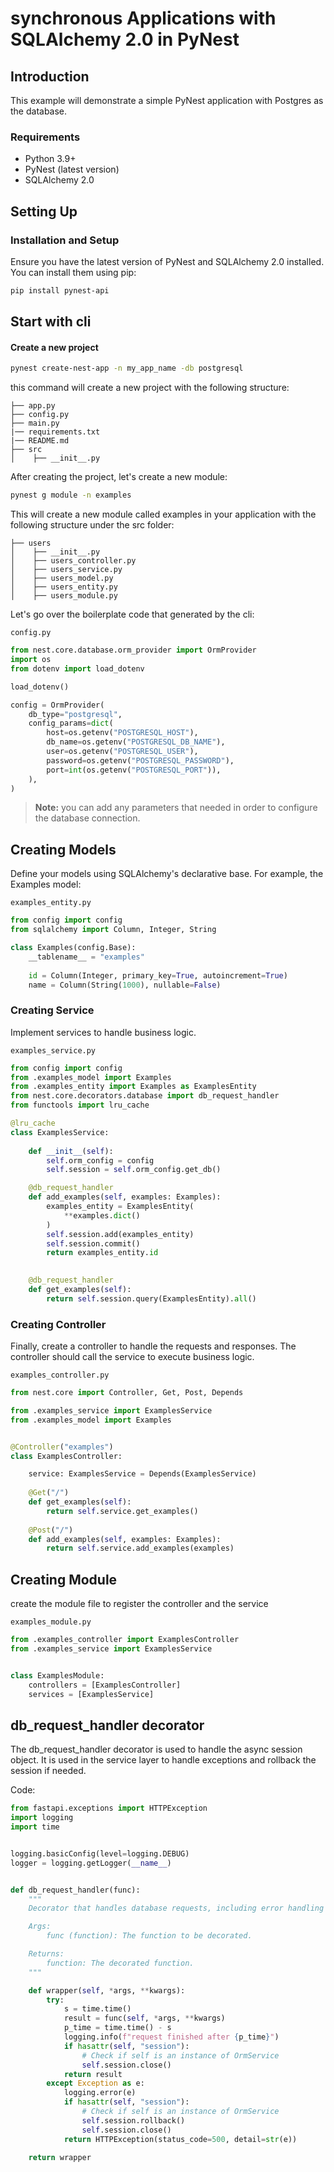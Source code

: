 # synchronous Applications with SQLAlchemy 2.0 in PyNest

## Introduction

This example will demonstrate a simple PyNest application with Postgres as the database.

### Requirements

- Python 3.9+
- PyNest (latest version)
- SQLAlchemy 2.0

## Setting Up

### Installation and Setup

Ensure you have the latest version of PyNest and SQLAlchemy 2.0 installed. You can install them using pip:

```bash
pip install pynest-api
```

## Start with cli

#### Create a new project

```bash
pynest create-nest-app -n my_app_name -db postgresql
```

this command will create a new project with the following structure:

```text
├── app.py
├── config.py
├── main.py
|── requirements.txt
|── README.md
├── src
│    ├── __init__.py
```

After creating the project, let's create a new module:

```bash
pynest g module -n examples
```

This will create a new module called examples in your application with the following structure under the src folder:

```text
├── users
│    ├── __init__.py
│    ├── users_controller.py
│    ├── users_service.py
│    ├── users_model.py
│    ├── users_entity.py
│    ├── users_module.py
```

Let's go over the boilerplate code that generated by the cli:

`config.py`

```python
from nest.core.database.orm_provider import OrmProvider
import os
from dotenv import load_dotenv

load_dotenv()

config = OrmProvider(
    db_type="postgresql",
    config_params=dict(
        host=os.getenv("POSTGRESQL_HOST"),
        db_name=os.getenv("POSTGRESQL_DB_NAME"),
        user=os.getenv("POSTGRESQL_USER"),
        password=os.getenv("POSTGRESQL_PASSWORD"),
        port=int(os.getenv("POSTGRESQL_PORT")),
    ),
)
```

> **Note:** you can add any parameters that needed in order to configure the database connection.

## Creating Models
Define your models using SQLAlchemy's declarative base. For example, the Examples model:

`examples_entity.py`

```python
from config import config
from sqlalchemy import Column, Integer, String

class Examples(config.Base):
    __tablename__ = "examples"
    
    id = Column(Integer, primary_key=True, autoincrement=True)
    name = Column(String(1000), nullable=False)
```

### Creating Service
Implement services to handle business logic.

`examples_service.py`

```python
from config import config
from .examples_model import Examples
from .examples_entity import Examples as ExamplesEntity
from nest.core.decorators.database import db_request_handler
from functools import lru_cache

@lru_cache
class ExamplesService:
    
    def __init__(self):
        self.orm_config = config
        self.session = self.orm_config.get_db()

    @db_request_handler
    def add_examples(self, examples: Examples):
        examples_entity = ExamplesEntity(
            **examples.dict()
        )
        self.session.add(examples_entity)
        self.session.commit()
        return examples_entity.id
        

    @db_request_handler
    def get_examples(self):
        return self.session.query(ExamplesEntity).all()
```

### Creating Controller
Finally, create a controller to handle the requests and responses. The controller should call the service to execute business logic.

`examples_controller.py`

```python
from nest.core import Controller, Get, Post, Depends

from .examples_service import ExamplesService
from .examples_model import Examples


@Controller("examples")
class ExamplesController:

    service: ExamplesService = Depends(ExamplesService)
    
    @Get("/")
    def get_examples(self):
        return self.service.get_examples()
                
    @Post("/")
    def add_examples(self, examples: Examples):
        return self.service.add_examples(examples)
```

## Creating Module

create the module file to register the controller and the service

`examples_module.py`

```python
from .examples_controller import ExamplesController
from .examples_service import ExamplesService


class ExamplesModule:
    controllers = [ExamplesController]
    services = [ExamplesService]
```


## db_request_handler decorator

The db_request_handler decorator is used to handle the async session object. It is used in the service layer to handle exceptions and rollback the session if needed.

Code:
```python
from fastapi.exceptions import HTTPException
import logging
import time


logging.basicConfig(level=logging.DEBUG)
logger = logging.getLogger(__name__)


def db_request_handler(func):
    """
    Decorator that handles database requests, including error handling and session management.

    Args:
        func (function): The function to be decorated.

    Returns:
        function: The decorated function.
    """

    def wrapper(self, *args, **kwargs):
        try:
            s = time.time()
            result = func(self, *args, **kwargs)
            p_time = time.time() - s
            logging.info(f"request finished after {p_time}")
            if hasattr(self, "session"):
                # Check if self is an instance of OrmService
                self.session.close()
            return result
        except Exception as e:
            logging.error(e)
            if hasattr(self, "session"):
                # Check if self is an instance of OrmService
                self.session.rollback()
                self.session.close()
            return HTTPException(status_code=500, detail=str(e))

    return wrapper
```